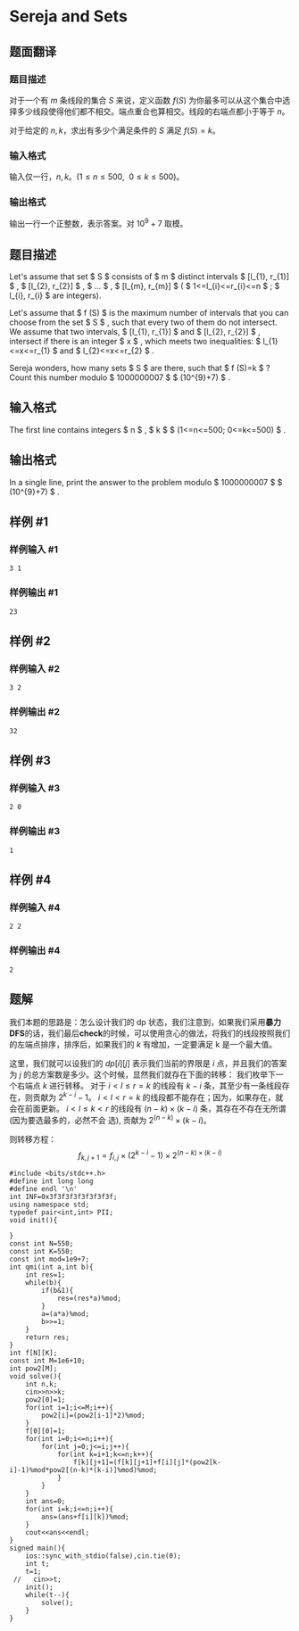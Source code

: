 # Sereja and Sets

## 题面翻译

### 题目描述
对于一个有 $m$ 条线段的集合 $S$ 来说，定义函数 $f(S)$ 为你最多可以从这个集合中选择多少线段使得他们都不相交。端点重合也算相交。线段的右端点都小于等于 $n$。

对于给定的 $n,k$，求出有多少个满足条件的 $S$ 满足 $f(S)=k$。

### 输入格式
输入仅一行，$n,k$。$(1\le n\le 500,\ \ 0\le k\le 500)$。
### 输出格式
输出一行一个正整数，表示答案。对 $10^9+7$ 取模。

## 题目描述

Let's assume that set $ S $ consists of $ m $ distinct intervals $ [l_{1}, r_{1}] $ , $ [l_{2}, r_{2}] $ , $ ... $ , $ [l_{m}, r_{m}] $ ( $ 1<=l_{i}<=r_{i}<=n $ ; $ l_{i}, r_{i} $ are integers).

Let's assume that $ f (S) $ is the maximum number of intervals that you can choose from the set $ S $ , such that every two of them do not intersect. We assume that two intervals, $ [l_{1}, r_{1}] $ and $ [l_{2}, r_{2}] $ , intersect if there is an integer $ x $ , which meets two inequalities: $ l_{1}<=x<=r_{1} $ and $ l_{2}<=x<=r_{2} $ .

Sereja wonders, how many sets $ S $ are there, such that $ f (S)=k $ ? Count this number modulo $ 1000000007 $ $ (10^{9}+7) $ .

## 输入格式

The first line contains integers $ n $ , $ k $ $ (1<=n<=500; 0<=k<=500) $ .

## 输出格式

In a single line, print the answer to the problem modulo $ 1000000007 $ $ (10^{9}+7) $ .

## 样例 #1

### 样例输入 #1

```
3 1
```

### 样例输出 #1

```
23
```

## 样例 #2

### 样例输入 #2

```
3 2
```

### 样例输出 #2

```
32
```

## 样例 #3

### 样例输入 #3

```
2 0
```

### 样例输出 #3

```
1
```

## 样例 #4

### 样例输入 #4

```
2 2
```

### 样例输出 #4

```
2
```

## 题解
我们本题的思路是：怎么设计我们的 dp 状态，我们注意到，如果我们采用**暴力 DFS**的话，我们最后**check**的时候，可以使用贪心的做法，将我们的线段按照我们的左端点排序，排序后，如果我们的 $k$ 有增加，一定要满足 k 是一个最大值。

这里，我们就可以设我们的 $dp[i][j]$ 表示我们当前的界限是 $i$ 点，并且我们的答案为 $j$ 的总方案数是多少。这个时候，显然我们就存在下面的转移：
我们枚举下一个右端点 $k$ 进行转移。
对于 $i<l\leq r=k$ 的线段有 $k-i$ 条，其至少有一条线段存在，则贡献为 $2^{k-i}-1$。
$i<l<r=k$ 的线段都不能存在；因为，如果存在，就会在前面更新。
$i<l\leq k<r$ 的线段有 $(n-k)\times(k-i)$ 条，其存在不存在无所谓 (因为要选最多的，必然不会
选), 贡献为 $2^(n-k)\times(k-i)$。

则转移方程：
$$f_{k,j+1}=f_{i,j}\times(2^{k-i}-1)\times2^{(n-k)\times(k-i)}$$

```
#include <bits/stdc++.h>
#define int long long
#define endl '\n'
int INF=0x3f3f3f3f3f3f3f3f;
using namespace std;
typedef pair<int,int> PII;
void init(){
    
}
const int N=550;
const int K=550;
const int mod=1e9+7;
int qmi(int a,int b){
    int res=1;
    while(b){
        if(b&1){
            res=(res*a)%mod;
        }
        a=(a*a)%mod;
        b>>=1;
    }
    return res;
}
int f[N][K];
const int M=1e6+10;
int pow2[M];
void solve(){
    int n,k;
    cin>>n>>k; 
    pow2[0]=1;
    for(int i=1;i<=M;i++){
        pow2[i]=(pow2[i-1]*2)%mod;
    }
    f[0][0]=1;
    for(int i=0;i<=n;i++){
        for(int j=0;j<=i;j++){
            for(int k=i+1;k<=n;k++){
                f[k][j+1]=(f[k][j+1]+f[i][j]*(pow2[k-i]-1)%mod*pow2[(n-k)*(k-i)]%mod)%mod;
            }
        }
    }
    int ans=0;
    for(int i=k;i<=n;i++){
        ans=(ans+f[i][k])%mod;
    }
    cout<<ans<<endl;
}
signed main(){
    ios::sync_with_stdio(false),cin.tie(0);
    int t;
    t=1;
 //   cin>>t;
    init();
    while(t--){
        solve();
    }
}
```